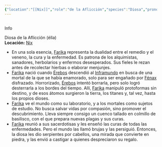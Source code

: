 ```yaml
---
{"location":"[[Nix]]","role":"de la Aflicción","species":"Diosa","pronouns":"élla","reference":"","image":"","description":"Diosa de la Aflicción (élla)","statblock":"","patron":"","type":"Personas","dg-publish":true,"dg-publish-dm":true,"dg-path":"Dioses/Farika.md","permalink":"/dioses/farika/","dgPassFrontmatter":true}
---
```


<p><span><div data-callout-metadata="" data-callout-fold="" data-callout="info" class="callout node-insert-event"><div class="callout-title" dir="auto"><div class="callout-icon"><svg width="16" height="16"></svg></div><div class="callout-title-inner">Info</div></div><div class="callout-content">
<p dir="auto"> Diosa de la Aflicción (élla)<br>
<strong>Locación:</strong> <a data-tooltip-position="top" aria-label="Lugares/Nix.md" data-href="Lugares/Nix.md" href="Lugares/Nix.md" class="internal-link" target="_blank" rel="noopener nofollow">Nix</a></p>
</div></div></span></p><p><ul class="dataview dataview-ul dataview-result-list-root-ul"><li class="dataview-result-list-li"><span>En una sola esencia, <a data-tooltip-position="top" aria-label="Personas/Farika" data-href="Personas/Farika" href="Personas/Farika" class="internal-link" target="_blank" rel="noopener nofollow">Farika</a> representa la dualidad entre el remedio y el veneno, la cura y la enfermedad. Es patrona de los alquimistas, sanadores, herbolarios y enfermos desesperados. Sus fieles le rezan antes de recolectar hierbas o elaborar menjunjes.</span></li><li class="dataview-result-list-li"><span><a data-tooltip-position="top" aria-label="Personas/Farika" data-href="Personas/Farika" href="Personas/Farika" class="internal-link" target="_blank" rel="noopener nofollow">Farika</a> nació cuando <a data-tooltip-position="top" aria-label="Personas/Érebos" data-href="Personas/Érebos" href="Personas/Érebos" class="internal-link" target="_blank" rel="noopener nofollow">Érebos</a> descendió al <a data-tooltip-position="top" aria-label="Lugares/Inframundo" data-href="Lugares/Inframundo" href="Lugares/Inframundo" class="internal-link" target="_blank" rel="noopener nofollow">Inframundo</a> en busca de una mortal de la que se había enamorado, solo para ser engañado por <a data-tooltip-position="top" aria-label="Personas/Fénax" data-href="Personas/Fénax" href="Personas/Fénax" class="internal-link" target="_blank" rel="noopener nofollow">Fénax</a> disfrazado. Horrorizado, <a data-tooltip-position="top" aria-label="Personas/Érebos" data-href="Personas/Érebos" href="Personas/Érebos" class="internal-link" target="_blank" rel="noopener nofollow">Érebos</a> intentó borrarla, pero solo logró desterrarla a los bordes del tiempo. Allí, <a data-tooltip-position="top" aria-label="Personas/Farika" data-href="Personas/Farika" href="Personas/Farika" class="internal-link" target="_blank" rel="noopener nofollow">Farika</a> manipuló protoformas sin destino,  y de esos átomos surgieron la tierra, los titanes y, tal vez, hasta los propios dioses.</span></li><li class="dataview-result-list-li"><span><a data-tooltip-position="top" aria-label="Personas/Farika" data-href="Personas/Farika" href="Personas/Farika" class="internal-link" target="_blank" rel="noopener nofollow">Farika</a> ve el mundo como su laboratorio, y a los mortales como sujetos de estudio. No busca salvar vidas por compasión, sino promover el descubrimiento. Lleva siempre consigo un cuenco tallado en colmillo de basilisco, con el que prepara nuevas plagas y sus curas.</span></li><li class="dataview-result-list-li"><span><a data-tooltip-position="top" aria-label="Personas/Farika" data-href="Personas/Farika" href="Personas/Farika" class="internal-link" target="_blank" rel="noopener nofollow">Farika</a> reunió a sus sacerdotisas y les enseñó las curas de todas las enfermedades. Pero el mundo las llamó brujas y las persiguió. Entonces, la diosa les dio serpientes por cabellos, una mirada que convierte en piedra, y las envió a castigar a quienes despreciaron su regalo.</span></li></ul></p>